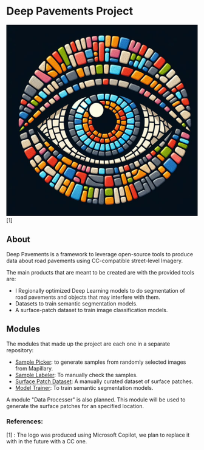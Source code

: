 # Deep Pavements Project

![Alt text](logo.jpg) [1]

## About 

Deep Pavements is a framework to leverage open-source tools to produce data about road pavements using CC-compatible street-level Imagery.

The main products that are meant to be created are with the provided tools are:

- I Regionally optimized Deep Learning models to do segmentation of road pavements and objects that may interfere with them.
- Datasets to train semantic segmentation models.
- A surface-patch dataset to train image classification models.

## Modules

The modules that made up the project are each one in a separate repository:

- [Sample Picker](https://github.com/kauevestena/deep_pavements_sample_picker): to generate samples from randomly selected images from Mapillary.
- [Sample Labeler](https://github.com/kauevestena/deep_pavements_labeler): To manually check the samples.
- [Surface Patch Dataset](https://github.com/kauevestena/deep_pavements_dataset): A manually curated dataset of surface patches.
- [Model Trainer](https://github.com/kauevestena/deep_pavements_trainer): To train semantic segmentation models.

A module "Data Processer" is also planned. This module will be used to generate the surface patches for an specified location.

### References:
[1] : The logo was produced using Microsoft Copilot, we plan to replace it with in the future with a CC one.
